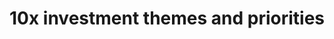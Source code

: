 ---
title: 10x investment themes and priorities
description: 10x invests in cross-cutting, high-impact focus areas including data, privacy, safety and security, customer experience, equity and accessibility.
layout: layouts/investments-list.html
permalink: /investments{% if pagination.pageNumber > 0 %}/{{ pagination.pageNumber }}{% endif %}/index.html
redirect_from: 
  - /projects
  - /projects/spotlight/
  - /reports
  - /reports/fy22-impact-report
  - /reports/fy21-impact-report
  - /images/10x_FY20_Impact_Report.pdf
  - /images/10x_FY19_Year_in_Review_Report.pdf
  - /images/10x_FY18_Year_in_Review_Report.pdf
  - /images/10x_FY17_Year_in_Review_Report.pdf
eleventyNavigation:
  parent: root
  key: Investments
  order: 0
theme: 8

hero_banner:
  category: "Investment Portfolios"
  title: "10x investment themes and priorities"
  subtitle: "We tackle the hardest problems, and while we've always pursued ideas on all topics and themes in the government technology space, we've found some patterns since we started in 2015. We've aligned our investment portfolios based on these patterns, where we’ve developed expertise to deliver real impact."

return-to-top_text: "Return to top"

read-more-button_text: "Read more"
---
